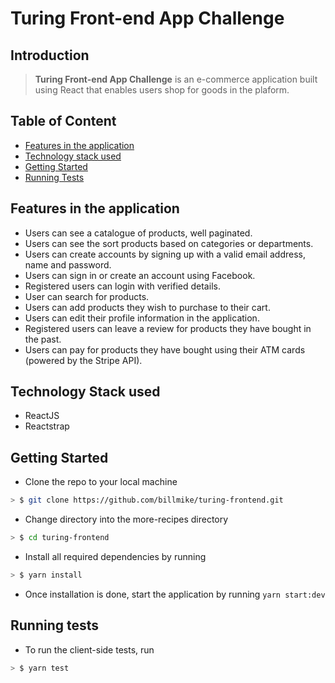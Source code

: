 # Turing Front-end App Challenge

## Introduction

> **Turing Front-end App Challenge** is an e-commerce application built using React that enables users shop for goods in the plaform.

## Table of Content
- [Features in the application](#features-in-the-application)
- [Technology stack used](#technology-stack-used)
- [Getting Started](#getting-started)
- [Running Tests](#running-tests)

## Features in the application

* Users can see a catalogue of products, well paginated.
* Users can see the sort products based on categories or departments.
* Users can create accounts by signing up with a valid email address, name and password.
* Users can sign in or create an account using Facebook.
* Registered users can login with verified details.
* User can search for products.
* Users can add products they wish to purchase to their cart.
* Users can edit their profile information in the application.
* Registered users can leave a review for products they have bought in the past.
* Users can pay for products they have bought using their ATM cards (powered by the Stripe API).


## Technology Stack used

* ReactJS
* Reactstrap

## Getting Started

* Clone the repo to your local machine

```sh
> $ git clone https://github.com/billmike/turing-frontend.git
```

* Change directory into the more-recipes directory

```sh
> $ cd turing-frontend
```

* Install all required dependencies by running

```sh
> $ yarn install
```

* Once installation is done, start the application by running ```yarn start:dev```

## Running tests

* To run the client-side tests, run

```sh
> $ yarn test
```
